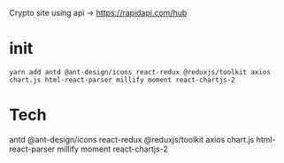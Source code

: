 Crypto site using api -> https://rapidapi.com/hub

# init

`yarn add antd @ant-design/icons react-redux @reduxjs/toolkit axios chart.js html-react-parser millify moment react-chartjs-2`

# Tech

antd
@ant-design/icons
react-redux
@reduxjs/toolkit
axios
chart.js
html-react-parser
millify
moment
react-chartjs-2
